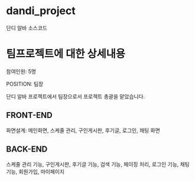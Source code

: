 # dandi_project
단디 알바 소스코드

# 팀프로젝트에 대한 상세내용

참여인원: 5명

POSITION: 팀장

단디 알바 프로젝트에서 팀장으로서 프로젝트 총괄을 맡았습니다.

## FRONT-END

화면설계: 메인화면, 스케줄 관리, 구인게시판, 후기글, 로그인, 채팅 화면

## BACK-END

스케줄 관리 기능, 구인게시판, 후기글 기능, 검색 기능, 페이징 처리, 로그인 기능, 채팅 기능, 회원가입, 마이페이지
